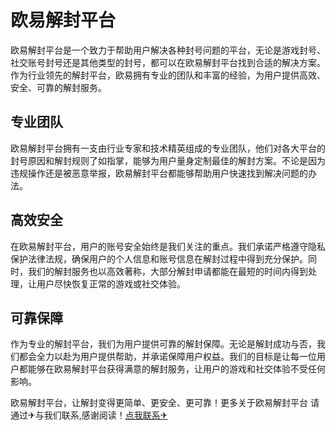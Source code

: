 # 欧易解封平台

欧易解封平台是一个致力于帮助用户解决各种封号问题的平台，无论是游戏封号、社交账号封号还是其他类型的封号，都可以在欧易解封平台找到合适的解决方案。作为行业领先的解封平台，欧易拥有专业的团队和丰富的经验，为用户提供高效、安全、可靠的解封服务。

## 专业团队

欧易解封平台拥有一支由行业专家和技术精英组成的专业团队，他们对各大平台的封号原因和解封规则了如指掌，能够为用户量身定制最佳的解封方案。不论是因为违规操作还是被恶意举报，欧易解封平台都能够帮助用户快速找到解决问题的办法。

## 高效安全

在欧易解封平台，用户的账号安全始终是我们关注的重点。我们承诺严格遵守隐私保护法律法规，确保用户的个人信息和账号信息在解封过程中得到充分保护。同时，我们的解封服务也以高效著称，大部分解封申请都能在最短的时间内得到处理，让用户尽快恢复正常的游戏或社交体验。

## 可靠保障

作为专业的解封平台，我们为用户提供可靠的解封保障。无论是解封成功与否，我们都会全力以赴为用户提供帮助，并承诺保障用户权益。我们的目标是让每一位用户都能够在欧易解封平台获得满意的解封服务，让用户的游戏和社交体验不受任何影响。

欧易解封平台，让解封变得更简单、更安全、更可靠！更多关于欧易解封平台 请通过✈与我们联系,感谢阅读！[点我联系✈](https://img.k02.cc)